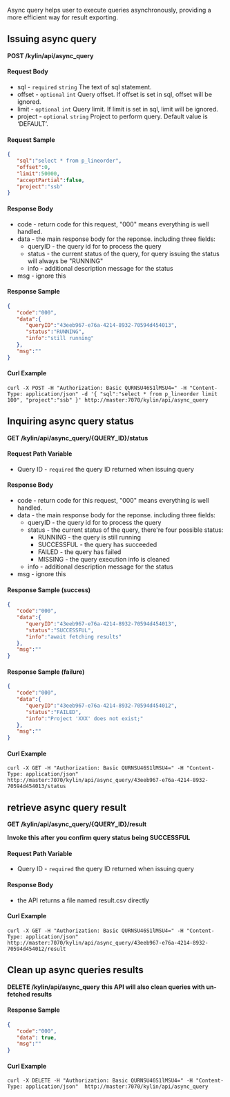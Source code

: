Async query helps user to execute queries asynchronously, providing a more efficient way for result exporting.

## Issuing async query

**POST /kylin/api/async_query**

#### Request Body

- sql - `required` `string` The text of sql statement.
- offset - `optional` `int` Query offset. If offset is set in sql, offset will be ignored.
- limit - `optional` `int` Query limit. If limit is set in sql, limit will be ignored.
- project - `optional` `string` Project to perform query. Default value is ‘DEFAULT’.

#### Request Sample

```json
{  
   "sql":"select * from p_lineorder",
   "offset":0,
   "limit":50000,
   "acceptPartial":false,
   "project":"ssb"
}
```

#### Response Body

- code - return code for this request, "000" means everything is well handled.
- data - the main response body for the reponse. including three fields:
  - queryID - the query id for to process the query 
  - status - the current status of the query,  for query issuing the status will always be "RUNNING"
  - info - additional description message for the status
- msg - ignore this

#### Response Sample

```json
{  
   "code":"000",
   "data":{  
      "queryID":"43eeb967-e76a-4214-8932-70594d454013",
      "status":"RUNNING",
      "info":"still running"
   },
   "msg":""
}
```

#### Curl Example

```
curl -X POST -H "Authorization: Basic QURNSU46S1lMSU4=" -H "Content-Type: application/json" -d '{ "sql":"select * from p_lineorder limit 100", "project":"ssb" }' http://master:7070/kylin/api/async_query
```

## Inquiring async query status

**GET /kylin/api/async_query/{QUERY_ID}/status**

#### Request Path Variable

- Query ID - `required` the query ID returned when issuing query

#### Response Body

- code - return code for this request, "000" means everything is well handled.
- data - the main response body for the reponse. including three fields:
  - queryID - the query id for to process the query 
  - status - the current status of the query,  there're four possible status:
    - RUNNING - the query is still running
    - SUCCESSFUL - the query has succeeded
    - FAILED - the query has failed
    - MISSING - the query execution info is cleaned
  - info - additional description message for the status
- msg - ignore this

#### Response Sample (success)

```json
{  
   "code":"000",
   "data":{  
      "queryID":"43eeb967-e76a-4214-8932-70594d454013",
      "status":"SUCCESSFUL",
      "info":"await fetching results"
   },
   "msg":""
}
```

#### Response Sample (failure)

```json
{  
   "code":"000",
   "data":{  
      "queryID":"43eeb967-e76a-4214-8932-70594d454012",
      "status":"FAILED",
      "info":"Project 'XXX' does not exist;"
   },
   "msg":""
}
```

#### Curl Example

```
curl -X GET -H "Authorization: Basic QURNSU46S1lMSU4=" -H "Content-Type: application/json"  http://master:7070/kylin/api/async_query/43eeb967-e76a-4214-8932-70594d454013/status 
```



## retrieve async query result

**GET /kylin/api/async_query/{QUERY_ID}/result**

**Invoke this after you confirm query status being SUCCESSFUL**

#### Request Path Variable

- Query ID - `required` the query ID returned when issuing query

#### Response Body

- the API returns a file named result.csv directly

#### Curl Example

```
curl -X GET -H "Authorization: Basic QURNSU46S1lMSU4=" -H "Content-Type: application/json"  http://master:7070/kylin/api/async_query/43eeb967-e76a-4214-8932-70594d454012/result 
```



## Clean up async queries results

**DELETE /kylin/api/async_query**
**this API will also clean queries with un-fetched results**

#### Response Sample

```json
{  
   "code":"000",
   "data": true,
   "msg":""
}
```

#### Curl Example

```
curl -X DELETE -H "Authorization: Basic QURNSU46S1lMSU4=" -H "Content-Type: application/json"  http://master:7070/kylin/api/async_query
```

